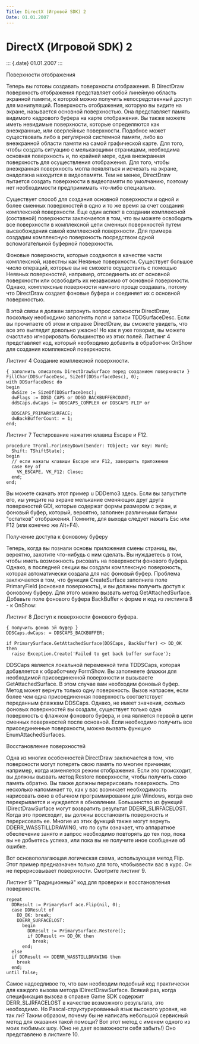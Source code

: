 ```yaml
---
Title: DirectX (Игровой SDK) 2
Date: 01.01.2007
---
```



DirectX (Игровой SDK) 2
=======================

::: {.date}
01.01.2007
:::

Поверхности отображения

Теперь вы готовы создавать поверхности отображения. В DirectDraw
поверхность отображения представляет собой линейную область экранной
памяти, к которой можно получить непосредственный доступ для
манипуляций. Поверхность отображения, которую вы видите на экране,
называется основной поверхностью. Она представляет память видимого
кадрового буфера на карте отображения. Вы также можете иметь невидимые
поверхности, которые определяются как внеэкранные, или оверлейные
поверхности. Подобное может существовать либо в регулярной системной
памяти, либо во внеэкранной области памяти на самой графической карте.
Для того, чтобы создать ситуацию с мелькающими страницами, необходима
основная поверхность и, по крайней мере, одна внеэкранная поверхность
для осуществления отображения. Для того, чтобы внеэкранная поверхность
могла появляться и исчезать на экране, онадолжна находится в
видеопамяти. Тем не менее, DirectDraw пытается создать поверхности в
видеопамяти по умолчанию, поэтому нет необходимости предпринимать
что-либо специально.

Существует способ для создания основной поверхности и одной и более
сменных поверхностей в одно и то же время за счет создания комплексной
поверхности. Еще один аспект в создании комплексной (составной)
поверхности заключается в том, что вы можете освободить все поверхности
в комплексной цепи сменных поверхностей путем высвобождения самой
комплексной поверхности. Для примера создадим комплексную поверхность
посредством одной вспомогательной буферной поверхности.

Фоновые поверхности, которые создаются в качестве части комплексной,
известны как Неявные поверхности. Существует большое число операций,
которые вы не сможете осуществить с помощью Неявных поверхностей,
например, отсоединить их от основной поверхности или освободить их
независимо от основной поверхности. Однако, комплексные поверхности
намного проще создавать, потому что DirectDraw создает фоновые буфера и
соединяет их с основной поверхностью.

В этой связи я должен затронуть вопрос сложности DirectDraw, поскольку
необходимо заполнять поля и записи TDDSurfaceDesc. Если вы прочитаете об
этом и справке DirectDraw, вы сможете увидеть, что все это выглядит
довольно ужасно! Но как я уже говорил, вы можете счастливо игнорировать
большинство из этих полей. Листинг 4 представляет код, который
необходимо добавить в обработчик OnShow для создания комплексной
поверхности.

Листинг 4 Создание комплексной поверхности.

    { заполнить описатель DirectDrawSurface перед созданием поверхности }
    FillChar(DDSurfaceDesc, Si2e0f(DDSurfaceDesc), 0);
    with DDSurfaceDesc do
    begin
      dwSize := SizeOf(DDSurfaceDesc);
      dwFlags := DDSD_CAPS or DDSD_BACKBUFFERCOUNT;
      ddSCaps.dwCaps := DDSCAPS_COMPLEX or DDSCAPS FLIP or
     
      DDSCAPS_PRIMARYSURFACE;
      dwBackBufferCount: = 1;
    end;

Листинг 7 Тестирование нажатия клавиш Escape и F12.

    procedure TForml.ForinKeyDown(Sender: TObject; var Key: Word;
      Shift: TShiftState);
    begin
      // если нажаты клавиши Escape или F12, завершить приложение
      case Key of
        VK_ESCAPE, VK_F12: Close;
      end;
    end;

Вы можете скачать этот пример u DDDemo3 здесь. Если вы запустите его, иы
уиидите на экране мелькание сменяющих друг друга поверхностей GDI,
которые содержат формы размером с экран, и фоновый буфер, который,
вероятно, заполнен различными битами "остатков" отображения. Помните,
для выхода следует нажать Esc или F12 (или конечно же Alt+F4).

Получение доступа к фоновому буферу

Теперь, когда вы познали основы приложения смены страниц, вы, вероятно,
захотите что-нибудь с ним сделать. Вы нуждаетесь в том, чтобы иметь
возможность рисовать на поверхности фонового буфера. Однако, в последней
секции вы создали комплексную поверхность, которая автоматически создала
для нас фоновый буфер. Проблема заключается в том, что функция
CreateSurface заполнила поле PrimaryField (основная поверхность), и вы
должны получить доступ к фоновому буферу. Для этого можно вызвать метод
GetAttachedSurface. Добавьте поле фонового буфера BackBuffer к форме и
код из листинга 8 - к OnShow:

Листинг 8 Доступ к поверхности фонового буфера.

    { получить фонов зй буфер }
    DDSCaps.dwCaps: = DDSCAPS_BACKBUFFER;
     
    if PrimarySurface.GetAttachedSurface(DDSCaps, BackBuffer) <> DD_OK then
      raise Exception.Create('Failed to get back buffer surface');

DDSCaps является локальной переменной типа TDDSCaps, которая добавляется
к обработчику FormShow. Вы заполняете флажки для необходимой
присоединенной поверхности и вызываете GetAttachedSurface. В этом случае
вам необходим фоновый буфер. Метод может вернуть только одну
поверхность. Вызов напрасен, если более чем одна присоединенная
поверхность соответствует переданным флажкам DDSCaps. Однако, не имеет
значения, сколько фоновых поверхностей вы создали, существует только
одна поверхность с флажком фонового буфера, и она является первой в цепи
сменных поверхностей после основной. Если необходимо получить все
присоединенные поверхности, можно вызвать функцию EnumAttachedSurfaces.

Восстановление поверхностей

Одна из многих особенностей DirectDraw заключается в том, что
поверхности могут потерять свою память по многим причинам; например,
когда изменяется режим отображения. Если это происходит, вы должны
вызвать метод Restore поверхности, чтобы получить свою память обратно.
Вы также должны перерисовать поверхность. Это несколько напоминает то,
как у вас возникает необходимость нарисовать окно в обычном
программировании для Windows, когда оно перекрывается и нуждается в
обновлении. Большинство из функций IDirectDrawSurface могут возвратить
результат DDERR\_SLIRFACELOST. Когда это происходит, вы должны
восстановить поверхность и перерисовать ее. Многие из этих функций также
могут вернуть DDERR\_WASSTILLDRAWING, что по сути означает, что
аппаратное обеспечение занято и запрос необходимо повторять до тех пор,
пока вы не добьетесь успеха, или пока вы не получите иное сообщение об
ошибке.

Вот основополагающая логическая схема, использующая метод Flip. Этот
пример предназначен только для того, чтобыввести вас в курс. Он не
перерисовывает поверхности. Смотрите листинг 9.

Листинг 9 "Традиционный" код для проверки и восстановления
поверхности.

    repeat
      DDResult := PrimarySurf асе.Flip(nil, 0);
      case DDResult of
        DD_OK: break;
        DDERR_SURFACELOST:
          begin
            DDResult := PrimarySurface.Restore();
            if DDResult <> DD_OK then
              break;
          end;
      else
      if DDResult <> DDERR_WASSTILLDRAWING then
        break
      end;
    until false;

Самое надоедливое то, что вам необходим подобный код практически для
каждого вызова метода IDirectDrawSurface. Всякий раз, когда спецификация
вызова в справке Game SDK содержит DERR\_SLJRFACELOST в качестве
возможного результата, это необходимо. Но Pascal-структурированный язык
высокого уровня, не так ли? Таким образом, почему бы не написать
небольшой сервисный метод для оказания такой помощи? Вот этот метод с
именем одного из моих любимых шоу. (Оно не дает возможности себя
забыть!) Оно представлено в листинге 10.
